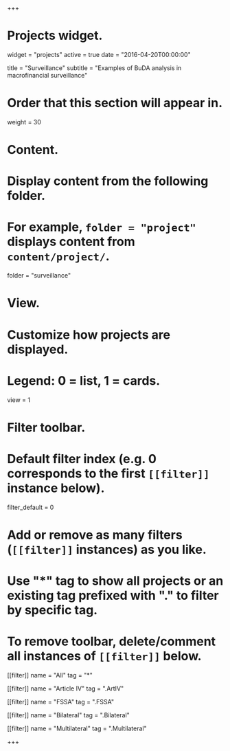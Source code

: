 +++
# Projects widget.
widget = "projects"
active = true
date = "2016-04-20T00:00:00"

title = "Surveillance"
subtitle = "Examples of BuDA analysis in<br>macrofinancial surveillance"

# Order that this section will appear in.
weight = 30

# Content.
# Display content from the following folder.
# For example, `folder = "project"` displays content from `content/project/`.
folder = "surveillance"

# View.
# Customize how projects are displayed.
# Legend: 0 = list, 1 = cards.
view = 1

# Filter toolbar.

# Default filter index (e.g. 0 corresponds to the first `[[filter]]` instance below).
filter_default = 0

# Add or remove as many filters (`[[filter]]` instances) as you like.
# Use "*" tag to show all projects or an existing tag prefixed with "." to filter by specific tag.
# To remove toolbar, delete/comment all instances of `[[filter]]` below.

[[filter]]
  name = "All"
  tag = "*"

[[filter]]
  name = "Article IV"
  tag = ".ArtIV"

[[filter]]
  name = "FSSA"
  tag = ".FSSA"

[[filter]]
  name = "Bilateral"
  tag = ".Bilateral"

[[filter]]
  name = "Multilateral"
  tag = ".Multilateral"

+++
